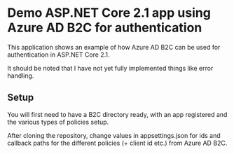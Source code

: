 # Demo ASP.NET Core 2.1 app using Azure AD B2C for authentication

This application shows an example of how Azure AD B2C can be used for
authentication in ASP.NET Core 2.1.

It should be noted that I have not yet fully implemented things like
error handling.

## Setup

You will first need to have a B2C directory ready, with an app registered
and the various types of policies setup.

After cloning the repository, change values in appsettings.json for ids and callback
paths for the different policies (+ client id etc.) from Azure AD B2C.